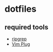 # dotfiles


## required tools
* [ripgrep](https://github.com/BurntSushi/ripgrep)
* [Vim Plug](https://github.com/junegunn/vim-plug)


